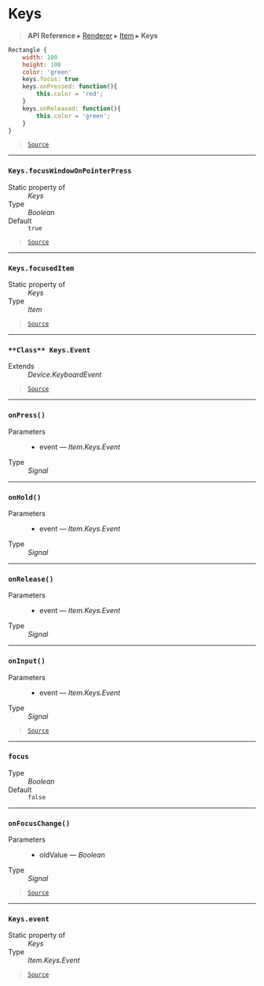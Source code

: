 # Keys

> **API Reference** ▸ [Renderer](/api/renderer.md) ▸ [Item](/api/renderer-item.md) ▸ **Keys**

<!-- toc -->
```javascript
Rectangle {
    width: 100
    height: 100
    color: 'green'
    keys.focus: true
    keys.onPressed: function(){
        this.color = 'red';
    }
    keys.onReleased: function(){
        this.color = 'green';
    }
}
```


> [`Source`](https:/github.com/Neft-io/neft/blob/3dc9f5366bf00b190122a2aec6eec7c6b4593c4f/src/renderer/types/basics/item/keys.litcoffee)


* * * 

### `Keys.focusWindowOnPointerPress`

<dl><dt>Static property of</dt><dd><i>Keys</i></dd><dt>Type</dt><dd><i>Boolean</i></dd><dt>Default</dt><dd><code>true</code></dd></dl>


> [`Source`](https:/github.com/Neft-io/neft/blob/3dc9f5366bf00b190122a2aec6eec7c6b4593c4f/src/renderer/types/basics/item/keys.litcoffee#boolean-keysfocuswindowonpointerpress--true)


* * * 

### `Keys.focusedItem`

<dl><dt>Static property of</dt><dd><i>Keys</i></dd><dt>Type</dt><dd><i>Item</i></dd></dl>


> [`Source`](https:/github.com/Neft-io/neft/blob/3dc9f5366bf00b190122a2aec6eec7c6b4593c4f/src/renderer/types/basics/item/keys.litcoffee#item-keysfocuseditem)


* * * 

### `**Class** Keys.Event`

<dl><dt>Extends</dt><dd><i>Device.KeyboardEvent</i></dd></dl>


> [`Source`](https:/github.com/Neft-io/neft/blob/3dc9f5366bf00b190122a2aec6eec7c6b4593c4f/src/renderer/types/basics/item/keys.litcoffee#class-keysevent--devicekeyboardevent)


* * * 

### `onPress()`

<dl><dt>Parameters</dt><dd><ul><li>event — <i>Item.Keys.Event</i></li></ul></dd><dt>Type</dt><dd><i>Signal</i></dd></dl>


* * * 

### `onHold()`

<dl><dt>Parameters</dt><dd><ul><li>event — <i>Item.Keys.Event</i></li></ul></dd><dt>Type</dt><dd><i>Signal</i></dd></dl>


* * * 

### `onRelease()`

<dl><dt>Parameters</dt><dd><ul><li>event — <i>Item.Keys.Event</i></li></ul></dd><dt>Type</dt><dd><i>Signal</i></dd></dl>


* * * 

### `onInput()`

<dl><dt>Parameters</dt><dd><ul><li>event — <i>Item.Keys.Event</i></li></ul></dd><dt>Type</dt><dd><i>Signal</i></dd></dl>


> [`Source`](https:/github.com/Neft-io/neft/blob/3dc9f5366bf00b190122a2aec6eec7c6b4593c4f/src/renderer/types/basics/item/keys.litcoffee#signal-keysoninputitemkeysevent-event)


* * * 

### `focus`

<dl><dt>Type</dt><dd><i>Boolean</i></dd><dt>Default</dt><dd><code>false</code></dd></dl>


* * * 

### `onFocusChange()`

<dl><dt>Parameters</dt><dd><ul><li>oldValue — <i>Boolean</i></li></ul></dd><dt>Type</dt><dd><i>Signal</i></dd></dl>


> [`Source`](https:/github.com/Neft-io/neft/blob/3dc9f5366bf00b190122a2aec6eec7c6b4593c4f/src/renderer/types/basics/item/keys.litcoffee#signal-keysonfocuschangeboolean-oldvalue)


* * * 

### `Keys.event`

<dl><dt>Static property of</dt><dd><i>Keys</i></dd><dt>Type</dt><dd><i>Item.Keys.Event</i></dd></dl>


> [`Source`](https:/github.com/Neft-io/neft/blob/3dc9f5366bf00b190122a2aec6eec7c6b4593c4f/src/renderer/types/basics/item/keys.litcoffee#itemkeysevent-keysevent)


